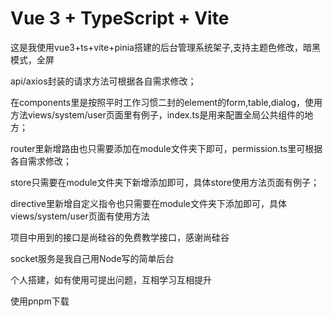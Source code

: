 # Vue 3 + TypeScript + Vite

这是我使用vue3+ts+vite+pinia搭建的后台管理系统架子,支持主题色修改，暗黑模式，全屏

api/axios封装的请求方法可根据各自需求修改；

在components里是按照平时工作习惯二封的element的form,table,dialog，使用方法views/system/user页面里有例子，index.ts是用来配置全局公共组件的地方；

router里新增路由也只需要添加在module文件夹下即可，permission.ts里可根据各自需求修改；

store只需要在module文件夹下新增添加即可，具体store使用方法页面有例子；

directive里新增自定义指令也只需要在module文件夹下添加即可，具体views/system/user页面有使用方法

项目中用到的接口是尚硅谷的免费教学接口，感谢尚硅谷

socket服务是我自己用Node写的简单后台

个人搭建，如有使用可提出问题，互相学习互相提升

使用pnpm下载
